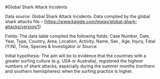 #Global Shark Attack Incidents

Data source: Global Shark Attack Incidents. Data complied by the global shark attacks file – (https://www.kaggle.com/teajay/global-shark-attacks/version/1)

Fields: The data table compiled the following fields: Case Number, Date, Year, Type, Country, Area, Location, Activity, Name, Sex , Age, Injury, Fatal (Y/N), Time, Species & Investigator or Source.

Initial hypothesis: The aim will be to evidence that the countries with a greater surfing culture (e.g. USA or Australia), registered the highest numbers of shark attacks, especially during the summer months (northern and southern hemispheres) when the surfing practice is higher.
